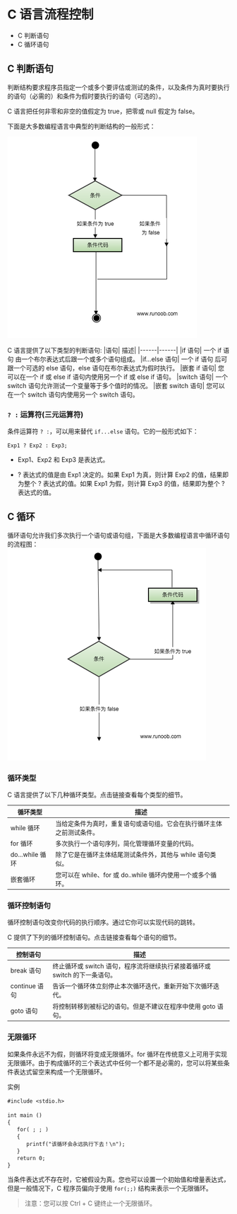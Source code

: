 # C 语言流程控制
- C 判断语句
- C 循环语句
## C 判断语句

判断结构要求程序员指定一个或多个要评估或测试的条件，以及条件为真时要执行的语句（必需的）和条件为假时要执行的语句（可选的）。

C 语言把任何非零和非空的值假定为 true，把零或 null 假定为 false。

下面是大多数编程语言中典型的判断结构的一般形式：

![](../imgs/if.png)

C 语言提供了以下类型的判断语句:
|语句|	描述|
|------|------|
|if 语句|	一个 if 语句 由一个布尔表达式后跟一个或多个语句组成。
|if...else 语句|	一个 if 语句 后可跟一个可选的 else 语句，else 语句在布尔表达式为假时执行。
|嵌套 if 语句|	您可以在一个 if 或 else if 语句内使用另一个 if 或 else if 语句。
|switch 语句|	一个 switch 语句允许测试一个变量等于多个值时的情况。
|嵌套 switch 语句|	您可以在一个 switch 语句内使用另一个 switch 语句。

### `? :` 运算符(三元运算符)
 条件运算符 `? :`，可以用来替代 `if...else` 语句。它的一般形式如下：
```
Exp1 ? Exp2 : Exp3;
```
- Exp1、Exp2 和 Exp3 是表达式。

- ? 表达式的值是由 Exp1 决定的。如果 Exp1 为真，则计算 Exp2 的值，结果即为整个 ? 表达式的值。如果 Exp1 为假，则计算 Exp3 的值，结果即为整个 ? 表达式的值。
## C 循环
循环语句允许我们多次执行一个语句或语句组，下面是大多数编程语言中循环语句的流程图：
![](../imgs/loop.png)
### 循环类型
C 语言提供了以下几种循环类型。点击链接查看每个类型的细节。

|循环类型|	描述|
|------|------|
|while 循环|	当给定条件为真时，重复语句或语句组。它会在执行循环主体之前测试条件。|
|for 循环|	多次执行一个语句序列，简化管理循环变量的代码。|
|do...while 循环|	除了它是在循环主体结尾测试条件外，其他与 while 语句类似。|
|嵌套循环|	您可以在 while、for 或 do..while 循环内使用一个或多个循环。|

### 循环控制语句
循环控制语句改变你代码的执行顺序。通过它你可以实现代码的跳转。

C 提供了下列的循环控制语句。点击链接查看每个语句的细节。

|控制语句|	描述|
|------|------|
|break 语句|	终止循环或 switch 语句，程序流将继续执行紧接着循环或 switch 的下一条语句。
|continue 语句|	告诉一个循环体立刻停止本次循环迭代，重新开始下次循环迭代。
|goto 语句|	将控制转移到被标记的语句。但是不建议在程序中使用 goto 语句。

### 无限循环
如果条件永远不为假，则循环将变成无限循环。for 循环在传统意义上可用于实现无限循环。由于构成循环的三个表达式中任何一个都不是必需的，您可以将某些条件表达式留空来构成一个无限循环。

实例
```
#include <stdio.h>
 
int main ()
{
   for( ; ; )
   {
      printf("该循环会永远执行下去！\n");
   }
   return 0;
}
```
当条件表达式不存在时，它被假设为真。您也可以设置一个初始值和增量表达式，但是一般情况下，C 程序员偏向于使用 `for(;;)` 结构来表示一个无限循环。

> 注意：您可以按 Ctrl + C 键终止一个无限循环。
